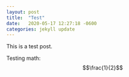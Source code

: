 ```yaml
---
layout: post
title:  "Test"
date:   2020-05-17 12:27:18 -0600
categories: jekyll update
---
```

This is a test post.

Testing math: $$\frac{1}{2}$$
